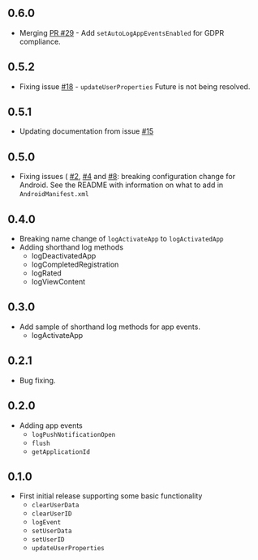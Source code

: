 ## 0.6.0

- Merging [PR #29](https://github.com/oddbit/flutter_facebook_app_events/pull/29) - Add `setAutoLogAppEventsEnabled` for GDPR compliance.

## 0.5.2

- Fixing issue [#18](https://github.com/oddbit/flutter_facebook_app_events/issues/18) - `updateUserProperties` Future is not being resolved.

## 0.5.1

- Updating documentation from issue [#15](https://github.com/oddbit/flutter_facebook_app_events/issues/15)

## 0.5.0

- Fixing issues (
  [#2](https://github.com/oddbit/flutter_facebook_app_events/issues/2),
  [#4](https://github.com/oddbit/flutter_facebook_app_events/issues/4) and
  [#8](https://github.com/oddbit/flutter_facebook_app_events/issues/8): breaking configuration change for Android. See the README with information on what to add in `AndroidManifest.xml`

## 0.4.0

- Breaking name change of `logActivateApp` to `logActivatedApp`
- Adding shorthand log methods
  - logDeactivatedApp
  - logCompletedRegistration
  - logRated
  - logViewContent

## 0.3.0

- Add sample of shorthand log methods for app events.
  - logActivateApp

## 0.2.1

- Bug fixing.

## 0.2.0

- Adding app events
  - `logPushNotificationOpen`
  - `flush`
  - `getApplicationId`

## 0.1.0

- First initial release supporting some basic functionality
  - `clearUserData`
  - `clearUserID`
  - `logEvent`
  - `setUserData`
  - `setUserID`
  - `updateUserProperties`
